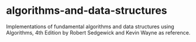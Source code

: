algorithms-and-data-structures
==============================

Implementations of fundamental algorithms and data structures using Algorithms, 4th Edition by Robert Sedgewick and Kevin Wayne as reference.
